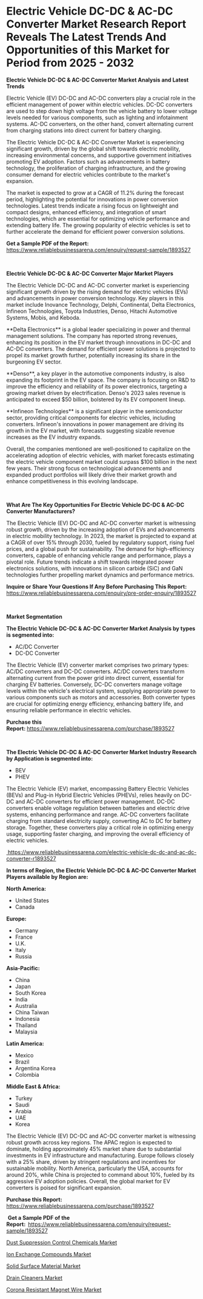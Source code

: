 <p><h1>Electric Vehicle DC-DC & AC-DC Converter Market Research Report Reveals The Latest Trends And Opportunities of this Market for Period from 2025 - 2032</h1></p><p><strong>Electric Vehicle DC-DC & AC-DC Converter Market Analysis and Latest Trends</strong></p>
<p><p>Electric Vehicle (EV) DC-DC and AC-DC converters play a crucial role in the efficient management of power within electric vehicles. DC-DC converters are used to step down high voltage from the vehicle battery to lower voltage levels needed for various components, such as lighting and infotainment systems. AC-DC converters, on the other hand, convert alternating current from charging stations into direct current for battery charging. </p><p>The Electric Vehicle DC-DC & AC-DC Converter Market is experiencing significant growth, driven by the global shift towards electric mobility, increasing environmental concerns, and supportive government initiatives promoting EV adoption. Factors such as advancements in battery technology, the proliferation of charging infrastructure, and the growing consumer demand for electric vehicles contribute to the market's expansion. </p><p>The market is expected to grow at a CAGR of 11.2% during the forecast period, highlighting the potential for innovations in power conversion technologies. Latest trends indicate a rising focus on lightweight and compact designs, enhanced efficiency, and integration of smart technologies, which are essential for optimizing vehicle performance and extending battery life. The growing popularity of electric vehicles is set to further accelerate the demand for efficient power conversion solutions.</p></p>
<p><strong>Get a Sample PDF of the Report:&nbsp;</strong> <a href="https://www.reliablebusinessarena.com/enquiry/request-sample/1893527?utm_campaign=2264&utm_medium=2&utm_source=Github&utm_content=ia&utm_term=30012025&utm_id=electric-vehicle-dc-dc-ac-dc-converter">https://www.reliablebusinessarena.com/enquiry/request-sample/1893527</a></p>
<p>&nbsp;</p>
<p><strong>Electric Vehicle DC-DC & AC-DC Converter Major Market Players</strong></p>
<p><p>The Electric Vehicle DC-DC and AC-DC converter market is experiencing significant growth driven by the rising demand for electric vehicles (EVs) and advancements in power conversion technology. Key players in this market include Inovance Technology, Delphi, Continental, Delta Electronics, Infineon Technologies, Toyota Industries, Denso, Hitachi Automotive Systems, Mobis, and Keboda.</p><p>**Delta Electronics** is a global leader specializing in power and thermal management solutions. The company has reported strong revenues, enhancing its position in the EV market through innovations in DC-DC and AC-DC converters. The demand for efficient power solutions is projected to propel its market growth further, potentially increasing its share in the burgeoning EV sector.</p><p>**Denso**, a key player in the automotive components industry, is also expanding its footprint in the EV space. The company is focusing on R&D to improve the efficiency and reliability of its power electronics, targeting a growing market driven by electrification. Denso's 2023 sales revenue is anticipated to exceed $50 billion, bolstered by its EV component lineup.</p><p>**Infineon Technologies** is a significant player in the semiconductor sector, providing critical components for electric vehicles, including converters. Infineon's innovations in power management are driving its growth in the EV market, with forecasts suggesting sizable revenue increases as the EV industry expands.</p><p>Overall, the companies mentioned are well-positioned to capitalize on the accelerating adoption of electric vehicles, with market forecasts estimating the electric vehicle component market could surpass $100 billion in the next few years. Their strong focus on technological advancements and expanded product portfolios will likely drive their market growth and enhance competitiveness in this evolving landscape.</p></p>
<p>&nbsp;</p>
<p><strong>What Are The Key Opportunities For Electric Vehicle DC-DC & AC-DC Converter Manufacturers?</strong></p>
<p><p>The Electric Vehicle (EV) DC-DC and AC-DC converter market is witnessing robust growth, driven by the increasing adoption of EVs and advancements in electric mobility technology. In 2023, the market is projected to expand at a CAGR of over 15% through 2030, fueled by regulatory support, rising fuel prices, and a global push for sustainability. The demand for high-efficiency converters, capable of enhancing vehicle range and performance, plays a pivotal role. Future trends indicate a shift towards integrated power electronics solutions, with innovations in silicon carbide (SiC) and GaN technologies further propelling market dynamics and performance metrics.</p></p>
<p><strong>Inquire or Share Your Questions If Any Before Purchasing This Report:</strong> <a href="https://www.reliablebusinessarena.com/enquiry/pre-order-enquiry/1893527?utm_campaign=2264&utm_medium=2&utm_source=Github&utm_content=ia&utm_term=30012025&utm_id=electric-vehicle-dc-dc-ac-dc-converter">https://www.reliablebusinessarena.com/enquiry/pre-order-enquiry/1893527</a></p>
<p>&nbsp;</p>
<p><strong>Market Segmentation</strong></p>
<p><strong>The Electric Vehicle DC-DC & AC-DC Converter Market Analysis by types is segmented into:</strong></p>
<p><ul><li>AC/DC Converter</li><li>DC-DC Converter</li></ul></p>
<p><p>The Electric Vehicle (EV) converter market comprises two primary types: AC/DC converters and DC-DC converters. AC/DC converters transform alternating current from the power grid into direct current, essential for charging EV batteries. Conversely, DC-DC converters manage voltage levels within the vehicle's electrical system, supplying appropriate power to various components such as motors and accessories. Both converter types are crucial for optimizing energy efficiency, enhancing battery life, and ensuring reliable performance in electric vehicles.</p></p>
<p><strong>Purchase this Report:&nbsp;</strong><a href="https://www.reliablebusinessarena.com/purchase/1893527?utm_campaign=2264&utm_medium=2&utm_source=Github&utm_content=ia&utm_term=30012025&utm_id=electric-vehicle-dc-dc-ac-dc-converter">https://www.reliablebusinessarena.com/purchase/1893527</a></p>
<p>&nbsp;</p>
<p><strong>The Electric Vehicle DC-DC & AC-DC Converter Market Industry Research by Application is segmented into:</strong></p>
<p><ul><li>BEV</li><li>PHEV</li></ul></p>
<p><p>The Electric Vehicle (EV) market, encompassing Battery Electric Vehicles (BEVs) and Plug-in Hybrid Electric Vehicles (PHEVs), relies heavily on DC-DC and AC-DC converters for efficient power management. DC-DC converters enable voltage regulation between batteries and electric drive systems, enhancing performance and range. AC-DC converters facilitate charging from standard electricity supply, converting AC to DC for battery storage. Together, these converters play a critical role in optimizing energy usage, supporting faster charging, and improving the overall efficiency of electric vehicles.</p></p>
<p><a href="https://www.reliablebusinessarena.com/electric-vehicle-dc-dc-and-ac-dc-converter-r1893527?utm_campaign=2264&utm_medium=2&utm_source=Github&utm_content=ia&utm_term=30012025&utm_id=electric-vehicle-dc-dc-ac-dc-converter">&nbsp;https://www.reliablebusinessarena.com/electric-vehicle-dc-dc-and-ac-dc-converter-r1893527</a></p>
<p><strong>In terms of Region, the Electric Vehicle DC-DC & AC-DC Converter Market Players available by Region are:</strong></p>
<p>
    <p> <strong> North America: </strong>
        <ul>
            <li>United States</li>
            <li>Canada</li>
        </ul>
        </p> 
    <p> <strong> Europe: </strong>
        <ul>
            <li>Germany</li>
            <li>France</li>
            <li>U.K.</li>
            <li>Italy</li>
            <li>Russia</li>
        </ul>
        </p> 
    <p> <strong> Asia-Pacific: </strong>
        <ul>
            <li>China</li>
            <li>Japan</li>
            <li>South Korea</li>
            <li>India</li>
            <li>Australia</li>
            <li>China Taiwan</li>
            <li>Indonesia</li>
            <li>Thailand</li>
            <li>Malaysia</li>
        </ul>
        </p> 
    <p> <strong> Latin America: </strong>
        <ul>
            <li>Mexico</li>
            <li>Brazil</li>
            <li>Argentina Korea</li>
            <li>Colombia</li>
        </ul>
        </p> 
    <p> <strong> Middle East & Africa: </strong>
        <ul>
            <li>Turkey</li>
            <li>Saudi</li>
            <li>Arabia</li>
            <li>UAE</li>
            <li>Korea</li>
        </ul>
    </p>
    </p>
<p><p>The Electric Vehicle (EV) DC-DC and AC-DC converter market is witnessing robust growth across key regions. The APAC region is expected to dominate, holding approximately 45% market share due to substantial investments in EV infrastructure and manufacturing. Europe follows closely with a 25% share, driven by stringent regulations and incentives for sustainable mobility. North America, particularly the USA, accounts for around 20%, while China is projected to command about 10%, fueled by its aggressive EV adoption policies. Overall, the global market for EV converters is poised for significant expansion.</p></p>
<p><strong>Purchase this Report: </strong><a href="https://www.reliablebusinessarena.com/purchase/1893527?utm_campaign=2264&utm_medium=2&utm_source=Github&utm_content=ia&utm_term=30012025&utm_id=electric-vehicle-dc-dc-ac-dc-converter">https://www.reliablebusinessarena.com/purchase/1893527</a></p>
<p>&nbsp;<strong>Get a Sample PDF of the Report:&nbsp;&nbsp;</strong><a href="https://www.reliablebusinessarena.com/enquiry/request-sample/1893527?utm_campaign=2264&utm_medium=2&utm_source=Github&utm_content=ia&utm_term=30012025&utm_id=electric-vehicle-dc-dc-ac-dc-converter">https://www.reliablebusinessarena.com/enquiry/request-sample/1893527</a></p>
<p><strong></strong></p>
<p><p><a href="https://www.linkedin.com/pulse/detailed-report-dust-suppression-control-chemicals-market-d0blf?utm_campaign=2264&utm_medium=2&utm_source=Github&utm_content=ia&utm_term=30012025&utm_id=electric-vehicle-dc-dc-ac-dc-converter">Dust Suppression Control Chemicals Market</a></p><p><a href="https://www.linkedin.com/pulse/ion-exchange-compounds-industry-analysis-market-size-growing-hymyf?utm_campaign=2264&utm_medium=2&utm_source=Github&utm_content=ia&utm_term=30012025&utm_id=electric-vehicle-dc-dc-ac-dc-converter">Ion Exchange Compounds Market</a></p><p><a href="https://www.linkedin.com/pulse/future-trends-solid-surface-material-market-2025-2032-tk7df?utm_campaign=2264&utm_medium=2&utm_source=Github&utm_content=ia&utm_term=30012025&utm_id=electric-vehicle-dc-dc-ac-dc-converter">Solid Surface Material Market</a></p><p><a href="https://github.com/provorikovar/Market-Research-Report-List-7/blob/main/drain-cleaners-market.md?utm_campaign=2264&utm_medium=2&utm_source=Github&utm_content=ia&utm_term=30012025&utm_id=electric-vehicle-dc-dc-ac-dc-converter">Drain Cleaners Market</a></p><p><a href="https://github.com/CliffMedina6/Market-Research-Report-List-7/blob/main/corona-resistant-magnet-wire-market.md?utm_campaign=2264&utm_medium=2&utm_source=Github&utm_content=ia&utm_term=30012025&utm_id=electric-vehicle-dc-dc-ac-dc-converter">Corona Resistant Magnet Wire Market</a></p></p>